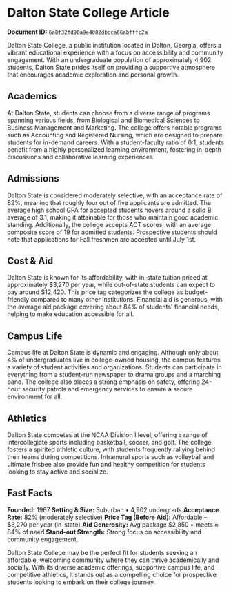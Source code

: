 # Dalton State College Article

**Document ID:** `6a8f32fd90a9e4082dbcca66abfffc2a`

Dalton State College, a public institution located in Dalton, Georgia, offers a vibrant educational experience with a focus on accessibility and community engagement. With an undergraduate population of approximately 4,902 students, Dalton State prides itself on providing a supportive atmosphere that encourages academic exploration and personal growth.

## Academics
At Dalton State, students can choose from a diverse range of programs spanning various fields, from Biological and Biomedical Sciences to Business Management and Marketing. The college offers notable programs such as Accounting and Registered Nursing, which are designed to prepare students for in-demand careers. With a student-faculty ratio of 0:1, students benefit from a highly personalized learning environment, fostering in-depth discussions and collaborative learning experiences.

## Admissions
Dalton State is considered moderately selective, with an acceptance rate of 82%, meaning that roughly four out of five applicants are admitted. The average high school GPA for accepted students hovers around a solid B average of 3.1, making it attainable for those who maintain good academic standing. Additionally, the college accepts ACT scores, with an average composite score of 19 for admitted students. Prospective students should note that applications for Fall freshmen are accepted until July 1st.

## Cost & Aid
Dalton State is known for its affordability, with in-state tuition priced at approximately $3,270 per year, while out-of-state students can expect to pay around $12,420. This price tag categorizes the college as budget-friendly compared to many other institutions. Financial aid is generous, with the average aid package covering about 84% of students' financial needs, helping to make education accessible for all.

## Campus Life
Campus life at Dalton State is dynamic and engaging. Although only about 4% of undergraduates live in college-owned housing, the campus features a variety of student activities and organizations. Students can participate in everything from a student-run newspaper to drama groups and a marching band. The college also places a strong emphasis on safety, offering 24-hour security patrols and emergency services to ensure a secure environment for all.

## Athletics
Dalton State competes at the NCAA Division I level, offering a range of intercollegiate sports including basketball, soccer, and golf. The college fosters a spirited athletic culture, with students frequently rallying behind their teams during competitions. Intramural sports such as volleyball and ultimate frisbee also provide fun and healthy competition for students looking to stay active and socialize.

## Fast Facts
**Founded:** 1967
**Setting & Size:** Suburban • 4,902 undergrads
**Acceptance Rate:** 82% (moderately selective)
**Price Tag (Before Aid):** Affordable – $3,270 per year (in-state)
**Aid Generosity:** Avg package $2,850 • meets ≈ 84% of need
**Stand-out Strength:** Strong focus on accessibility and community engagement.

Dalton State College may be the perfect fit for students seeking an affordable, welcoming community where they can thrive academically and socially. With its diverse academic offerings, supportive campus life, and competitive athletics, it stands out as a compelling choice for prospective students looking to embark on their college journey.
